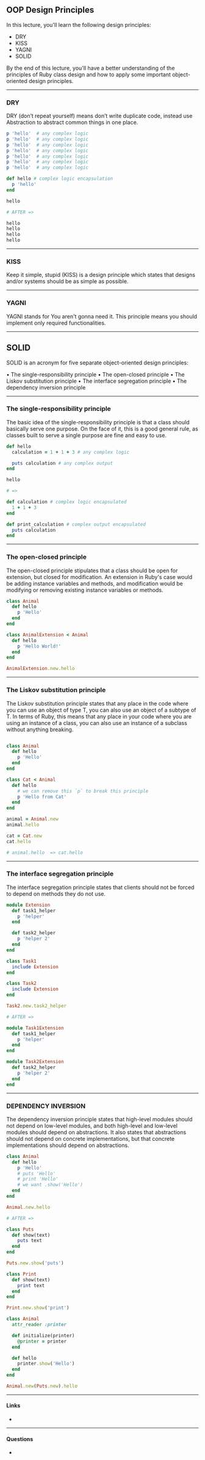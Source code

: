 ## OOP Design Principles

In this lecture, you'll learn the following design principles:

- DRY
- KISS
- YAGNI
- SOLID

By the end of this lecture, you'll have a better understanding of the principles of Ruby class design and how to apply some important object-oriented design principles.

---

### DRY

DRY (don’t repeat yourself) means don’t write duplicate code, instead use Abstraction to abstract common things in one place.

```rb
p 'hello'  # any complex logic 
p 'hello'  # any complex logic 
p 'hello'  # any complex logic 
p 'hello'  # any complex logic 
p 'hello'  # any complex logic 
p 'hello'  # any complex logic 
p 'hello'  # any complex logic 

def hello # complex logic encapsulation
  p 'hello'
end

hello

# AFTER =>

hello
hello
hello
hello

```

---

### KISS

Keep it simple, stupid (KISS) is a design principle which states that designs and/or systems should be as simple as possible.

---

### YAGNI

YAGNI stands for You aren't gonna need it. This principle means you should implement only required functionalities.

---

## SOLID

SOLID is an acronym for five separate object-oriented design principles:

• The single-responsibility principle
• The open-closed principle
• The Liskov substitution principle
• The interface segregation principle
• The dependency inversion principle


---

###  The single-responsibility principle

The basic idea of the single-responsibility principle is that a class should basically serve one purpose. On the face of it, this is a good general rule, as classes built to serve a single purpose are fine and easy to use.

```rb
def hello
  calculation = 1 + 1 + 3 # any complex logic 

  puts calculation # any complex output 
end

hello

# =>

def calculation # complex logic encapsulated
  1 + 1 + 3 
end

def print_calculation # complex output encapsulated
  puts calculation
end

```

---

### The open-closed principle

The open-closed principle stipulates that a class should be open for extension, but closed for modification. An extension in Ruby's case would be adding instance variables and methods, and modification would be modifying or removing existing instance variables or methods.

```rb
class Animal
  def hello
    p 'Hello'
  end
end

class AnimalExtension < Animal
  def hello
    p 'Hello World!'
  end
end

AnimalExtension.new.hello

```

---

### The Liskov substitution principle

The Liskov substitution principle states that any place in the code where you can use an object of type T, you can also use an object of a subtype of T. In terms of Ruby, this means that any place in your code where you are using an instance of a class, you can also use an instance of a subclass without anything breaking.

```rb

class Animal
  def hello
    p 'Hello'
  end 
end

class Cat < Animal
  def hello
    # we can remove this `p` to break this principle
    p 'Hello from Cat'
  end
end

animal = Animal.new
animal.hello 

cat = Cat.new
cat.hello

# animal.hello  => cat.hello
```

---

### The interface segregation principle

The interface segregation principle states that clients should not be forced to depend on methods they do not use.

```rb
module Extension
  def task1_helper
    p 'helper'
  end 

  def task2_helper
    p 'helper 2'
  end
end

class Task1
  include Extension
end

class Task2
  include Extension
end

Task2.new.task2_helper

# AFTER => 

module Task1Extension
  def task1_helper
    p 'helper'
  end 
end

module Task2Extension
  def task2_helper
    p 'helper 2'
  end
end

```

---

### DEPENDENCY INVERSION

The dependency inversion principle states that high-level modules should not depend on low-level modules, and both high-level and low-level modules should depend on abstractions. It also states that abstractions should not depend on concrete implementations, but that concrete implementations should depend on abstractions.

```rb
class Animal
  def hello
    p 'Hello'
    # puts 'Hello'
    # print 'Hello'
    # we want .show('Hello')
  end
end

Animal.new.hello

# AFTER => 

class Puts
  def show(text)
    puts text
  end
end

Puts.new.show('puts')

class Print
  def show(text)
    print text
  end
end

Print.new.show('print')

class Animal
  attr_reader :printer

  def initialize(printer)
    @printer = printer
  end

  def hello
    printer.show('Hello')
  end
end

Animal.new(Puts.new).hello
```

----

#### Links

-

----

#### Questions

- 


